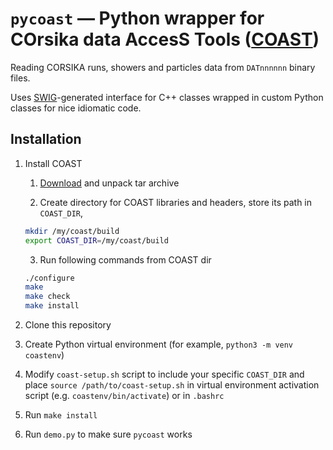 # `pycoast` — Python wrapper for **CO**rsika data **A**cces**S** **T**ools ([COAST](https://web.ikp.kit.edu/rulrich/coast.html))

Reading CORSIKA runs, showers and particles data from `DATnnnnnn` binary files.

Uses [SWIG](http://www.swig.org/)-generated interface for C++ classes wrapped in custom Python classes for nice idiomatic code.


## Installation

1. Install COAST
   1. [Download](https://web.ikp.kit.edu/rulrich/coast-files/coast-v4r5.tar.gz) and unpack tar archive
  
   2. Create directory for COAST libraries and headers, store its path in `COAST_DIR`, 

   ```bash
   mkdir /my/coast/build
   export COAST_DIR=/my/coast/build
   ```

   3. Run following commands from COAST dir
   ```bash
   ./configure
   make
   make check
   make install
   ```

2. Clone this repository
3. Create Python virtual environment (for example, `python3 -m venv coastenv`)
4. Modify `coast-setup.sh` script to include your specific `COAST_DIR` and place `source /path/to/coast-setup.sh` in virtual environment activation script (e.g. `coastenv/bin/activate`) or in `.bashrc`
5. Run `make install`
6. Run `demo.py` to make sure `pycoast` works
